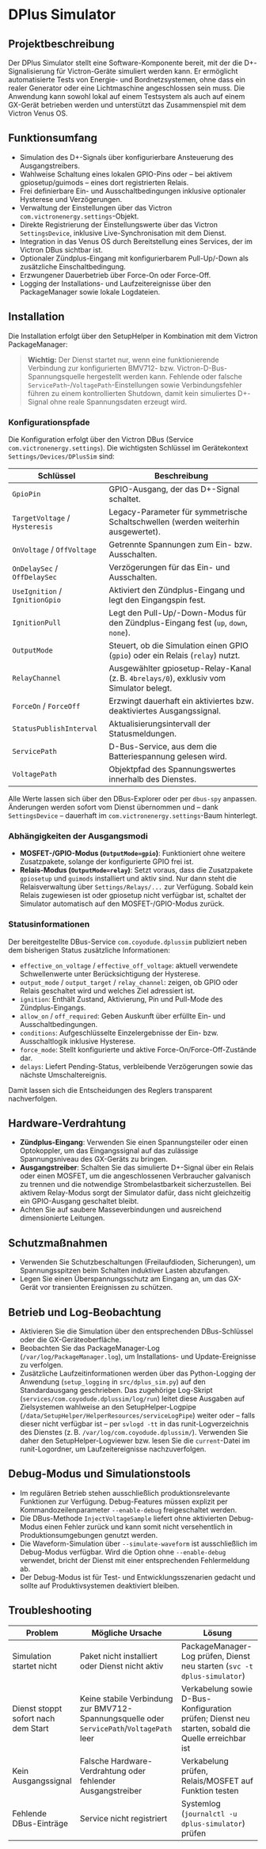 # DPlus Simulator

## Projektbeschreibung
Der DPlus Simulator stellt eine Software-Komponente bereit, mit der die D+-Signalisierung für Victron-Geräte simuliert werden kann. Er ermöglicht automatisierte Tests von Energie- und Bordnetzsystemen, ohne dass ein realer Generator oder eine Lichtmaschine angeschlossen sein muss. Die Anwendung kann sowohl lokal auf einem Testsystem als auch auf einem GX-Gerät betrieben werden und unterstützt das Zusammenspiel mit dem Victron Venus OS.

## Funktionsumfang
- Simulation des D+-Signals über konfigurierbare Ansteuerung des Ausgangstreibers.
- Wahlweise Schaltung eines lokalen GPIO-Pins oder – bei aktivem gpiosetup/guimods – eines dort registrierten Relais.
- Frei definierbare Ein- und Ausschaltbedingungen inklusive optionaler Hysterese und Verzögerungen.
- Verwaltung der Einstellungen über das Victron `com.victronenergy.settings`-Objekt.
- Direkte Registrierung der Einstellungswerte über das Victron `SettingsDevice`, inklusive Live-Synchronisation mit dem Dienst.
- Integration in das Venus OS durch Bereitstellung eines Services, der im Victron DBus sichtbar ist.
- Optionaler Zündplus-Eingang mit konfigurierbarem Pull-Up/-Down als zusätzliche Einschaltbedingung.
- Erzwungener Dauerbetrieb über Force-On oder Force-Off.
- Logging der Installations- und Laufzeitereignisse über den PackageManager sowie lokale Logdateien.

## Installation
Die Installation erfolgt über den SetupHelper in Kombination mit dem Victron PackageManager:

> **Wichtig:** Der Dienst startet nur, wenn eine funktionierende Verbindung zur konfigurierten
> BMV712- bzw. Victron-D-Bus-Spannungsquelle hergestellt werden kann. Fehlende oder falsche
> `ServicePath`-/`VoltagePath`-Einstellungen sowie Verbindungsfehler führen zu einem kontrollierten
> Shutdown, damit kein simuliertes D+-Signal ohne reale Spannungsdaten erzeugt wird.

### Konfigurationspfade
Die Konfiguration erfolgt über den Victron DBus (Service `com.victronenergy.settings`).
Die wichtigsten Schlüssel im Gerätekontext `Settings/Devices/DPlusSim` sind:

| Schlüssel | Beschreibung |
|-----------|---------------|
| `GpioPin` | GPIO-Ausgang, der das D+-Signal schaltet. |
| `TargetVoltage` / `Hysteresis` | Legacy-Parameter für symmetrische Schaltschwellen (werden weiterhin ausgewertet). |
| `OnVoltage` / `OffVoltage` | Getrennte Spannungen zum Ein- bzw. Ausschalten. |
| `OnDelaySec` / `OffDelaySec` | Verzögerungen für das Ein- und Ausschalten. |
| `UseIgnition` / `IgnitionGpio` | Aktiviert den Zündplus-Eingang und legt den Eingangspin fest. |
| `IgnitionPull` | Legt den Pull-Up/-Down-Modus für den Zündplus-Eingang fest (`up`, `down`, `none`). |
| `OutputMode` | Steuert, ob die Simulation einen GPIO (`gpio`) oder ein Relais (`relay`) nutzt. |
| `RelayChannel` | Ausgewählter gpiosetup-Relay-Kanal (z. B. `4brelays/0`), exklusiv vom Simulator belegt. |
| `ForceOn` / `ForceOff` | Erzwingt dauerhaft ein aktiviertes bzw. deaktiviertes Ausgangssignal. |
| `StatusPublishInterval` | Aktualisierungsintervall der Statusmeldungen. |
| `ServicePath` | D-Bus-Service, aus dem die Batteriespannung gelesen wird. |
| `VoltagePath` | Objektpfad des Spannungswertes innerhalb des Dienstes. |

Alle Werte lassen sich über den DBus-Explorer oder per `dbus-spy` anpassen. Änderungen werden sofort vom Dienst übernommen und – dank `SettingsDevice` – dauerhaft im `com.victronenergy.settings`-Baum hinterlegt.

### Abhängigkeiten der Ausgangsmodi
- **MOSFET-/GPIO-Modus (`OutputMode=gpio`)**: Funktioniert ohne weitere Zusatzpakete, solange der konfigurierte GPIO frei ist.
- **Relais-Modus (`OutputMode=relay`)**: Setzt voraus, dass die Zusatzpakete `gpiosetup` und `guimods` installiert und aktiv sind. Nur dann steht die Relaisverwaltung über `Settings/Relays/...` zur Verfügung. Sobald kein Relais zugewiesen ist oder gpiosetup nicht verfügbar ist, schaltet der Simulator automatisch auf den MOSFET-/GPIO-Modus zurück.

### Statusinformationen
Der bereitgestellte DBus-Service `com.coyodude.dplussim` publiziert neben dem bisherigen Status zusätzliche Informationen:
- `effective_on_voltage` / `effective_off_voltage`: aktuell verwendete Schwellenwerte unter Berücksichtigung der Hysterese.
- `output_mode` / `output_target` / `relay_channel`: zeigen, ob GPIO oder Relais geschaltet wird und welches Ziel adressiert ist.
- `ignition`: Enthält Zustand, Aktivierung, Pin und Pull-Mode des Zündplus-Eingangs.
- `allow_on` / `off_required`: Geben Auskunft über erfüllte Ein- und Ausschaltbedingungen.
- `conditions`: Aufgeschlüsselte Einzelergebnisse der Ein- bzw. Ausschaltlogik inklusive Hysterese.
- `force_mode`: Stellt konfigurierte und aktive Force-On/Force-Off-Zustände dar.
- `delays`: Liefert Pending-Status, verbleibende Verzögerungen sowie das nächste Umschaltereignis.

Damit lassen sich die Entscheidungen des Reglers transparent nachverfolgen.

## Hardware-Verdrahtung
- **Zündplus-Eingang**: Verwenden Sie einen Spannungsteiler oder einen Optokoppler, um das Eingangssignal auf das zulässige Spannungsniveau des GX-Geräts zu bringen.
- **Ausgangstreiber**: Schalten Sie das simulierte D+-Signal über ein Relais oder einen MOSFET, um die angeschlossenen Verbraucher galvanisch zu trennen und die notwendige Strombelastbarkeit sicherzustellen. Bei aktivem Relay-Modus sorgt der Simulator dafür, dass nicht gleichzeitig ein GPIO-Ausgang geschaltet bleibt.
- Achten Sie auf saubere Masseverbindungen und ausreichend dimensionierte Leitungen.

## Schutzmaßnahmen
- Verwenden Sie Schutzbeschaltungen (Freilaufdioden, Sicherungen), um Spannungsspitzen beim Schalten induktiver Lasten abzufangen.
- Legen Sie einen Überspannungsschutz am Eingang an, um das GX-Gerät vor transienten Ereignissen zu schützen.

## Betrieb und Log-Beobachtung
- Aktivieren Sie die Simulation über den entsprechenden DBus-Schlüssel oder die GX-Geräteoberfläche.
- Beobachten Sie das PackageManager-Log (`/var/log/PackageManager.log`), um Installations- und Update-Ereignisse zu verfolgen.
- Zusätzliche Laufzeitinformationen werden über das Python-Logging der Anwendung (`setup_logging` in `src/dplus_sim.py`) auf den Standardausgang geschrieben. Das zugehörige Log-Skript (`services/com.coyodude.dplussim/log/run`) leitet diese Ausgaben auf Zielsystemen wahlweise an den SetupHelper-Logpipe (`/data/SetupHelper/HelperResources/serviceLogPipe`) weiter oder – falls dieser nicht verfügbar ist – per `svlogd -tt` in das runit-Logverzeichnis des Dienstes (z. B. `/var/log/com.coyodude.dplussim/`). Verwenden Sie daher den SetupHelper-Logviewer bzw. lesen Sie die `current`-Datei im runit-Logordner, um Laufzeitereignisse nachzuverfolgen.

## Debug-Modus und Simulationstools
- Im regulären Betrieb stehen ausschließlich produktionsrelevante Funktionen zur Verfügung. Debug-Features müssen explizit per Kommandozeilenparameter `--enable-debug` freigeschaltet werden.
- Die DBus-Methode `InjectVoltageSample` liefert ohne aktivierten Debug-Modus einen Fehler zurück und kann somit nicht versehentlich in Produktionsumgebungen genutzt werden.
- Die Waveform-Simulation über `--simulate-waveform` ist ausschließlich im Debug-Modus verfügbar. Wird die Option ohne `--enable-debug` verwendet, bricht der Dienst mit einer entsprechenden Fehlermeldung ab.
- Der Debug-Modus ist für Test- und Entwicklungsszenarien gedacht und sollte auf Produktivsystemen deaktiviert bleiben.

## Troubleshooting
| Problem | Mögliche Ursache | Lösung |
|---------|------------------|--------|
| Simulation startet nicht | Paket nicht installiert oder Dienst nicht aktiv | PackageManager-Log prüfen, Dienst neu starten (`svc -t dplus-simulator`) |
| Dienst stoppt sofort nach dem Start | Keine stabile Verbindung zur BMV712-Spannungsquelle oder `ServicePath`/`VoltagePath` leer | Verkabelung sowie D-Bus-Konfiguration prüfen; Dienst neu starten, sobald die Quelle erreichbar ist |
| Kein Ausgangssignal | Falsche Hardware-Verdrahtung oder fehlender Ausgangstreiber | Verkabelung prüfen, Relais/MOSFET auf Funktion testen |
| Fehlende DBus-Einträge | Service nicht registriert | Systemlog (`journalctl -u dplus-simulator`) prüfen |
